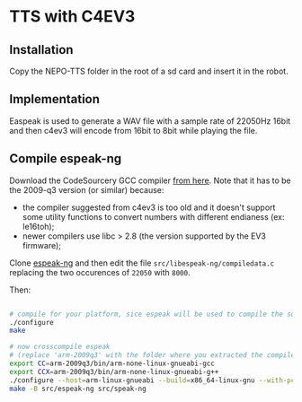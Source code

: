 # TTS with C4EV3

## Installation

Copy the NEPO-TTS folder in the root of a sd card and insert it in the robot.

## Implementation

Easpeak is used to generate a WAV file with a sample rate of 22050Hz 16bit and then c4ev3 will
encode from 16bit to 8bit while playing the file.

## Compile espeak-ng

Download the CodeSourcery GCC compiler [from here](https://sourcery.mentor.com/public/gnu_toolchain/arm-none-linux-gnueabi/arm-2009q3-67-arm-none-linux-gnueabi-i686-pc-linux-gnu.tar.bz2).
Note that it has to be the 2009-q3 version (or similar) because:
- the compiler suggested from c4ev3 is too old and it doesn't support some utility functions to convert
 numbers with different endianess (ex: le16toh);
- newer compilers use libc > 2.8 (the version supported by the EV3 firmware);

Clone [espeak-ng](https://github.com/espeak-ng/espeak-ng) and then edit the file `src/libespeak-ng/compiledata.c` replacing the two occurences of `22050` with `8000`.

Then:
```bash

# compile for your platform, sice espeak will be used to compile the sound data
./configure
make

# now crosscompile espeak
# (replace 'arm-2009q3' with the folder where you extracted the compiler)
export CC=arm-2009q3/bin/arm-none-linux-gnueabi-gcc
export CCX=arm-2009q3/bin/arm-none-linux-gnueabi-g++
./configure --host=arm-linux-gnueabi --build=x86_64-linux-gnu --with-pcaudiolib=no --with-sonic=no --prefix=/media/card/NEPO-TTS
make -B src/espeak-ng src/speak-ng
```
